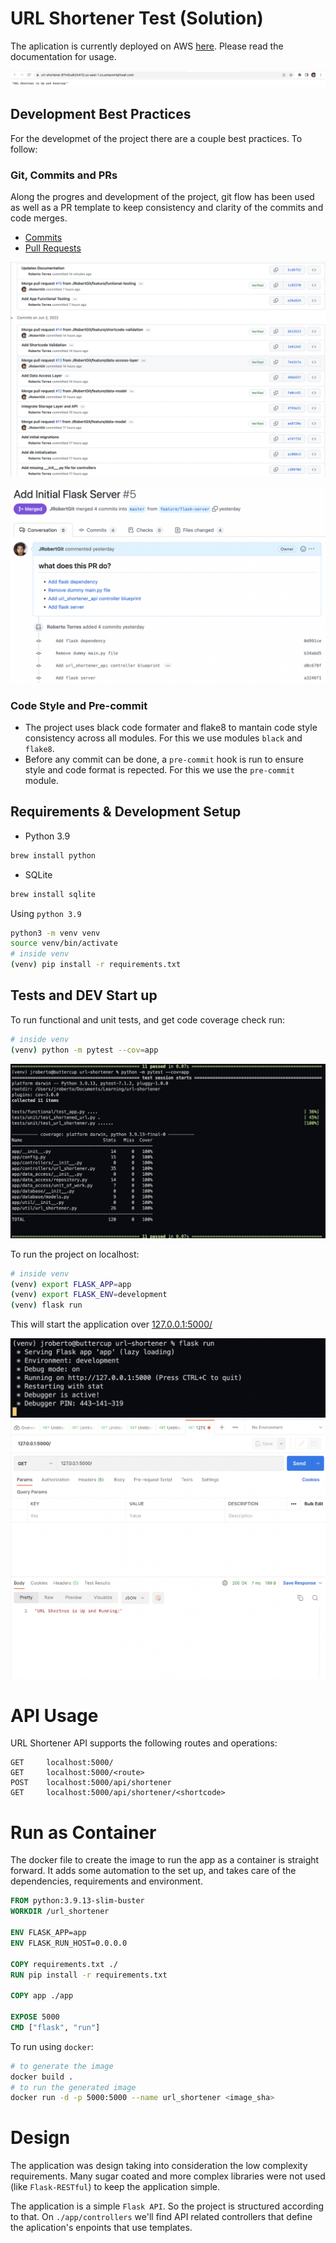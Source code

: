 # URL Shortener Test (Solution)
The aplication is currently deployed on AWS [here](https://url-shortener.67m0udk2mli12.us-east-1.cs.amazonlightsail.com/). Please read the documentation for usage.

![aws](./images/aws.png)

## Development Best Practices
For the developmet of the project there are a couple best practices. To follow:

### Git, Commits and PRs
Along the progres and development of the project, git flow has been used as well as a PR template to keep consistency and clarity of the commits and code merges.
- [Commits](https://github.com/JRobertGit/url-shortener/commits/master)
- [Pull Requests](https://github.com/JRobertGit/url-shortener/pulls?q=is%3Apr+is%3Aclosed)

![commits](./images/commits.png)

![pr](./images/pull_request.png)

### Code Style and Pre-commit
- The project uses black code formater and flake8 to mantain code style consistency across all modules. For this we use modules `black` and `flake8`.
- Before any commit can be done, a `pre-commit` hook is run to ensure style and code format is repected. For this we use the `pre-commit` module.
## Requirements & Development Setup

- Python 3.9
```bash
brew install python
```
- SQLite
```bash
brew install sqlite
```

Using `python 3.9`
```bash
python3 -m venv venv
source venv/bin/activate
# inside venv
(venv) pip install -r requirements.txt
```

## Tests and DEV Start up
To run functional and unit tests, and get code coverage check run:
```bash
# inside venv
(venv) python -m pytest --cov=app
```

![coverage](./images/coverage.png)

To run the project on localhost:
```bash
# inside venv
(venv) export FLASK_APP=app
(venv) export FLASK_ENV=development
(venv) flask run
```
This will start the application over [127.0.0.1:5000/](127.0.0.1:5000/)

![flask_run](./images/flask_run.png)
![running](./images/running.png)

# API Usage
URL Shortener API supports the following routes and operations:
```
GET     localhost:5000/
GET     localhost:5000/<route>
POST    localhost:5000/api/shortener
GET     localhost:5000/api/shortener/<shortcode>
```

# Run as Container
The docker file to create the image to run the app as a container is straight forward. It adds some automation to the set up, and takes care of the dependencies, requirements and environment.
```Dockerfile
FROM python:3.9.13-slim-buster
WORKDIR /url_shortener

ENV FLASK_APP=app
ENV FLASK_RUN_HOST=0.0.0.0

COPY requirements.txt ./
RUN pip install -r requirements.txt

COPY app ./app

EXPOSE 5000
CMD ["flask", "run"]
```
To run using `docker`:
```bash
# to generate the image
docker build .
# to run the generated image
docker run -d -p 5000:5000 --name url_shortener <image_sha>
```
# Design
The application was design taking into consideration the low complexity requirements. Many sugar coated and more complex libraries were not used (like `Flask-RESTful`) to keep the application simple.

The application is a simple `Flask API`. So the project is structured according to that. On `./app/controllers` we'll find API related controllers that define the aplication's enpoints that use templates.
